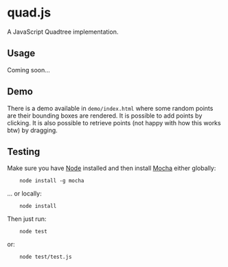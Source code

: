 # quad.js

A JavaScript Quadtree implementation.

## Usage
Coming soon...

## Demo
There is a demo available in `demo/index.html` where some random points are their bounding boxes are rendered. It is possible to add points by clicking. It is also possible to retrieve points (not happy with how this works btw) by dragging.

## Testing
Make sure you have [Node](http://nodejs.org) installed and then install [Mocha](http://visionmedia.github.io/mocha/) either globally:

```
	node install -g mocha
```

... or locally:

```
	node install
```

Then just run:

```
	node test
```
or:

```
	node test/test.js
```
